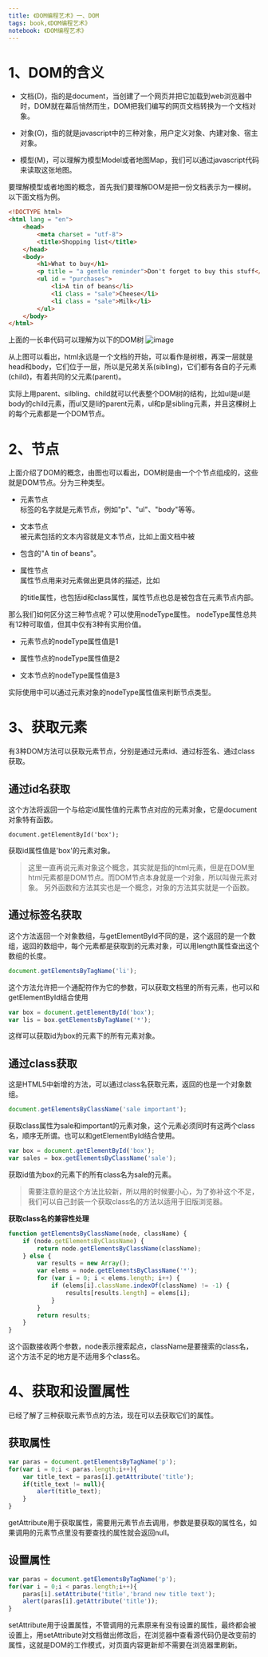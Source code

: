 ```yaml
---
title: 《DOM编程艺术》一、DOM
tags: book,《DOM编程艺术》
notebook: 《DOM编程艺术》
---
```


# 1、DOM的含义

- 文档(D)，指的是document，当创建了一个网页并把它加载到web浏览器中时，DOM就在幕后悄然而生，DOM把我们编写的网页文档转换为一个文档对象。

- 对象(O)，指的就是javascript中的三种对象，用户定义对象、内建对象、宿主对象。

- 模型(M)，可以理解为模型Model或者地图Map，我们可以通过javascript代码来读取这张地图。

要理解模型或者地图的概念，首先我们要理解DOM是把一份文档表示为一棵树。以下面文档为例。

```html
<!DOCTYPE html>
<html lang = "en">
    <head>
        <meta charset = "utf-8">
        <title>Shopping list</title>
    </head>
    <body>
        <h1>What to buy</h1>
        <p title = "a gentle reminder">Don't forget to buy this stuff</p>
        <ul id = "purchases">
            <li>A tin of beans</li>
            <li class = "sale">Cheese</li>
            <li class = "sale">Milk</li>
        </ul>
    </body>
</html>
```

上面的一长串代码可以理解为以下的DOM树
![image](http://upload-images.jianshu.io/upload_images/5140754-e4ce5829e8f2fa46?imageMogr2/auto-orient/strip%7CimageView2/2/w/1240)

从上图可以看出，html永远是一个文档的开始，可以看作是树根，再深一层就是head和body，它们位于一层，所以是兄弟关系(sibling)，它们都有各自的子元素(child)，有着共同的父元素(parent)。

实际上用parent、silbling、child就可以代表整个DOM树的结构，比如ul是ul是body的child元素，而ul又是li的parent元素，ul和p是sibling元素，并且这棵树上的每个元素都是一个DOM节点。

# 2、节点

上面介绍了DOM的概念，由图也可以看出，DOM树是由一个个节点组成的，这些就是DOM节点。分为三种类型。

- 元素节点           
    标签的名字就是元素节点，例如"p"、"ul"、"body"等等。

- 文本节点                    
    被元素包括的文本内容就是文本节点，比如上面文档中被<li>包含的"A tin of beans"。

- 属性节点                    
    属性节点用来对元素做出更具体的描述，比如<p>的title属性，也包括id和class属性，属性节点也总是被包含在元素节点内部。

那么我们如何区分这三种节点呢？可以使用nodeType属性。
nodeType属性总共有12种可取值，但其中仅有3种有实用价值。
- 元素节点的nodeType属性值是1

- 属性节点的nodeType属性值是2

- 文本节点的nodeType属性值是3

实际使用中可以通过元素对象的nodeType属性值来判断节点类型。

# 3、获取元素

有3种DOM方法可以获取元素节点，分别是通过元素id、通过标签名、通过class获取。

## 通过id名获取

这个方法将返回一个与给定id属性值的元素节点对应的元素对象，它是document对象特有函数。
```
document.getElementById('box');
```
获取id属性值是'box'的元素对象。

> 这里一直再说元素对象这个概念，其实就是指的html元素，但是在DOM里html元素都是DOM节点。而DOM节点本身就是一个对象，所以叫做元素对象。
另外函数和方法其实也是一个概念，对象的方法其实就是一个函数。

## 通过标签名获取

这个方法返回一个对象数组，与getElementById不同的是，这个返回的是一个数组，返回的数组中，每个元素都是获取到的元素对象，可以用length属性查出这个数组的长度。

```js
document.getElementsByTagName('li');
```

这个方法允许把一个通配符作为它的参数，可以获取文档里的所有元素，也可以和getElementById结合使用

```js
var box = document.getElementById('box');
var lis = box.getElementsByTagName('*');
```

这样可以获取id为box的元素下的所有元素对象。

## 通过class获取

这是HTML5中新增的方法，可以通过class名获取元素，返回的也是一个对象数组。

```js
document.getElementsByClassName('sale important');
```

获取class属性为sale和important的元素对象，这个元素必须同时有这两个class名，顺序无所谓。也可以和getElementById结合使用。

```js
var box = document.getElementById('box');
var sales = box.getElementsByClassName('sale');
```

获取id值为box的元素下的所有class名为sale的元素。

> 需要注意的是这个方法比较新，所以用的时候要小心，为了弥补这个不足，我们可以自己封装一个获取class名的方法以适用于旧版浏览器。

**获取class名的兼容性处理**

```js
function getElementsByClassName(node, className) {
    if (node.getElementsByClassName) {
        return node.getElementsByClassName(className);
    } else {
        var results = new Array();
        var elems = node.getElementsByClassName('*');
        for (var i = 0; i < elems.length; i++) {
            if (elems[i].className.indexOf(className) != -1) {
                results[results.length] = elems[i];
            }
        }
        return results;
    }
}
```

这个函数接收两个参数，node表示搜索起点，className是要搜索的class名，这个方法不足的地方是不适用多个class名。

# 4、获取和设置属性

已经了解了三种获取元素节点的方法，现在可以去获取它们的属性。


## 获取属性

```js
var paras = document.getElementsByTagName('p');
for(var i = 0;i < paras.length;i++){
    var title_text = paras[i].getAttribute('title');
    if(title_text != null){
        alert(title_text);
    }
}
```

getAttribute用于获取属性，需要用元素节点去调用，参数是要获取的属性名，如果调用的元素节点里没有要查找的属性就会返回null。

## 设置属性

```js
var paras = document.getElementsByTagName('p');
for(var i = 0;i < paras.length;i++){
    paras[i].setAttribute('title','brand new title text');
    alert(paras[i].getAttribute('title'));
}
```

setAttribute用于设置属性，不管调用的元素原来有没有设置的属性，最终都会被设置上，用setAttribute对文档做出修改后，在浏览器中查看源代码仍是改变前的属性，这就是DOM的工作模式，对页面内容更新却不需要在浏览器里刷新。

